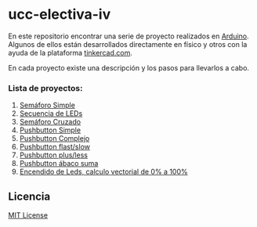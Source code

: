 # ucc-electiva-iv

En este repositorio encontrar una serie de proyecto realizados en [Arduino](https://www.arduino.cc/). Algunos de ellos están desarrollados directamente en físico y otros con la ayuda de la plataforma [tinkercad.com](https://www.tinkercad.com/).

En cada proyecto existe una descripción y los pasos para llevarlos a cabo.

### Lista de proyectos:
1. [Semáforo Simple](./01-semaforo-simple/)
2. [Secuencia de LEDs](./02-secuencia-leds/)
3. [Semáforo Cruzado](./03-semaforo-cruzado/)
4. [Pushbutton Simple](./04-pushbutton-simple/)
5. [Pushbutton Complejo](./05-pushbutton-complejo/)
6. [Pushbutton flast/slow](./06-Pushbutton-flast-slow/)
7. [Pushbutton plus/less](./07-Pushbutton-plus-less/)
8. [Pushbutton ábaco suma](./08-Pushbutton-abaco-sum/)
12. [Encendido de Leds, calculo vectorial de 0% a 100%](./12-encendido-leds-calculo-v/)

## Licencia
[MIT License](./LICENSE)
